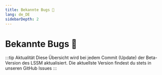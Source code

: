```yaml
---
title: Bekannte Bugs 🐛
lang: de_DE
sidebarDepth: 2
---
```


# Bekannte Bugs :bug:

:::tip Aktualität
Diese Übersicht wird bei jedem Commit (Update) der Beta-Version des LSSM aktualisiert. Die aktuellste Version findest du stets in unseren <a :href="$theme.variables.github + '/issues?q=is%3Aissue+is%3Aopen+label%3Abug'" target="_blank">GitHub Issues</a>
:::

<bugs no-bugs="Aktuell gibt es keine bekannten Bugs!"></bugs>

<!-- ==START_FOOTER== Do NOT edit anything below this line! Any edits will be removed as content is auto generated! -->
[lssm.status]: https://status.lss-manager.de/
[lssm.discord]: https://discord.gg/RcTNjpB
[lssm.userscript]: https://v4.lss-manager.de/lssm-v4.user.js
[lssm.donations]: https://donate.lss-manager.de/
[docs]: https://docs.lss-manager.de/
[docs.apps]: /de_DE/apps/
[docs.appstore]: /de_DE/appstore/
[docs.bugs]: /de_DE/bugs/
[docs.error_report]: /de_DE/error_report/
[docs.faq]: /de_DE/faq/
[docs.metadata]: /de_DE/metadata/
[docs.other]: /de_DE/other/
[docs.settings]: /de_DE/settings/
[docs.suggestions]: /de_DE/suggestions/
[docs.support]: /de_DE/support/
[games.self]: https://leitstellenspiel.de
[tampermonkey]: https://tampermonkey.net/
[github]: https://github.com/LSS-Manager/LSSM-V.4
[github.issues]: https://github.com/LSS-Manager/LSSM-V.4/issues
[github.issues.open]: https://github.com/LSS-Manager/LSSM-V.4/issues?q=is%3Aissue+is%3Aopen+label%3Abug
